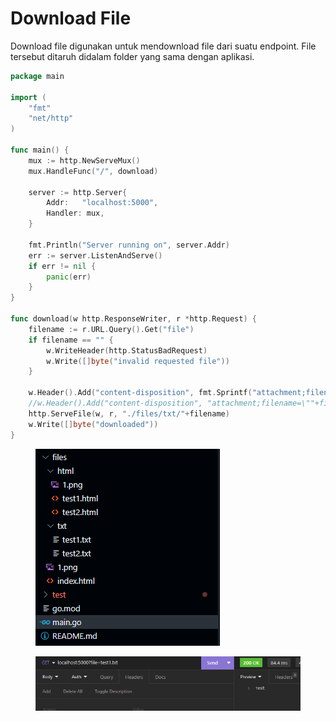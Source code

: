 # Download File

Download file digunakan untuk mendownload file dari suatu endpoint. File tersebut ditaruh didalam folder yang sama dengan aplikasi.

```go
package main

import (
	"fmt"
	"net/http"
)

func main() {
	mux := http.NewServeMux()
	mux.HandleFunc("/", download)

	server := http.Server{
		Addr: 	"localhost:5000",
		Handler: mux,
	}

	fmt.Println("Server running on", server.Addr)
	err := server.ListenAndServe()
	if err != nil {
		panic(err)
	}
}

func download(w http.ResponseWriter, r *http.Request) {
	filename := r.URL.Query().Get("file")
	if filename == "" {
		w.WriteHeader(http.StatusBadRequest)
		w.Write([]byte("invalid requested file"))
	}

	w.Header().Add("content-disposition", fmt.Sprintf("attachment;filename=\"%s\"", filename))
	//w.Header().Add("content-disposition", "attachment;filename=\""+filename+"\"")
	http.ServeFile(w, r, "./files/txt/"+filename)
	w.Write([]byte("downloaded"))
}
```

<figure><img src="../.gitbook/assets/folder file serve.png" alt=""><figcaption></figcaption></figure>

<figure><img src="../.gitbook/assets/download native.png" alt=""><figcaption></figcaption></figure>
